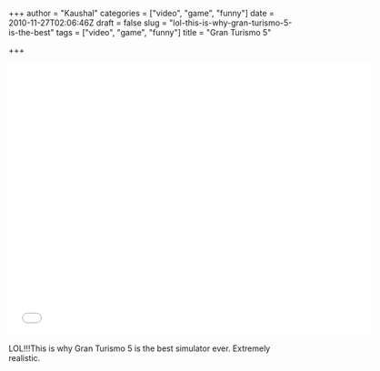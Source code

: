 +++
author = "Kaushal"
categories = ["video", "game", "funny"]
date = 2010-11-27T02:06:46Z
draft = false
slug = "lol-this-is-why-gran-turismo-5-is-the-best"
tags = ["video", "game", "funny"]
title = "Gran Turismo 5"

+++

<iframe width="640" height="480" src="//www.youtube.com/embed/sg9LipFU6ek" frameborder="0" allowfullscreen></iframe>

LOL!!!This is why Gran Turismo 5 is the best simulator ever. Extremely realistic.